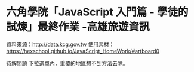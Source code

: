 # 六角學院「JavaScript 入門篇 - 學徒的試煉」最終作業 -高雄旅遊資訊

資料來源：http://data.kcg.gov.tw
使用素材：https://hexschool.github.io/JavaScript_HomeWork/#artboard0

待解問題
下拉選單內，重覆的地區想不到方法去除。


